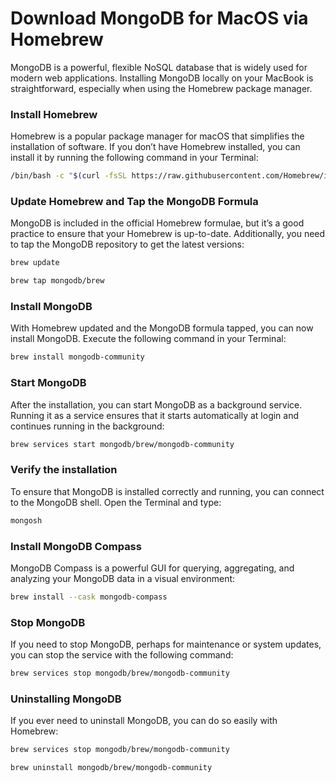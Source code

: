 # Download MongoDB for MacOS via Homebrew

MongoDB is a powerful, flexible NoSQL database that is widely used for modern web applications. Installing MongoDB locally on your MacBook is straightforward, especially when using the Homebrew package manager.


### Install Homebrew

Homebrew is a popular package manager for macOS that simplifies the installation of software. If you don’t have Homebrew installed, you can install it by running the following command in your Terminal:

```bash
/bin/bash -c "$(curl -fsSL https://raw.githubusercontent.com/Homebrew/install/HEAD/install.sh)"
```

### Update Homebrew and Tap the MongoDB Formula
MongoDB is included in the official Homebrew formulae, but it’s a good practice to ensure that your Homebrew is up-to-date. Additionally, you need to tap the MongoDB repository to get the latest versions:

```bash
brew update
```
```bash
brew tap mongodb/brew
```

### Install MongoDB
With Homebrew updated and the MongoDB formula tapped, you can now install MongoDB. Execute the following command in your Terminal:

```bash
brew install mongodb-community
```

### Start MongoDB
After the installation, you can start MongoDB as a background service. Running it as a service ensures that it starts automatically at login and continues running in the background:

```bash
brew services start mongodb/brew/mongodb-community
```

### Verify the installation
To ensure that MongoDB is installed correctly and running, you can connect to the MongoDB shell. Open the Terminal and type:

```bash
mongosh
```

### Install MongoDB Compass
MongoDB Compass is a powerful GUI for querying, aggregating, and analyzing your MongoDB data in a visual environment:
```bash
brew install --cask mongodb-compass
```


### Stop MongoDB
If you need to stop MongoDB, perhaps for maintenance or system updates, you can stop the service with the following command:

```bash
brew services stop mongodb/brew/mongodb-community
```

### Uninstalling MongoDB
If you ever need to uninstall MongoDB, you can do so easily with Homebrew:

```bash
brew services stop mongodb/brew/mongodb-community
```
```bash
brew uninstall mongodb/brew/mongodb-community
```